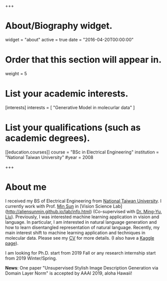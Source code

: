 +++
# About/Biography widget.
widget = "about"
active = true
date = "2016-04-20T00:00:00"

# Order that this section will appear in.
weight = 5

# List your academic interests.
[interests]
  interests = [
    "Generative Model in molecurlar data"
  ]

# List your qualifications (such as academic degrees).

[[education.courses]]
  course = "BSc in Electrical Engineering"
  institution = "National Taiwan University"
  #year = 2008
 
+++

# About me

I received my BS of Electrical Engineering from [National Taiwan University](http://www.ntu.edu.tw/english/). I currently work with Prof. [Min Sun](http://aliensunmin.github.io/) in [Vision Science Lab] (http://aliensunmin.github.io/lab/info.html) (Co-supervised with [Dr. Ming-Yu, Liu](https://scholar.google.com/citations?user=y-f-MZgAAAAJ&hl=en)). Previously, I was interested machine learning application in vision and language. In particular, I am interested in natural language generation and how to learn disentangled representation of natural language. Recently, my main interest shift to machine learning application and techniques in molecular data. Please see my [CV](https://drive.google.com/file/d/1tZ_z1apURHfzesbXyn411w9pl2i8gmbw/view?usp=sharing) for more details. (I also have a [Kaggle page](https://www.kaggle.com/kuanchen)). 

I am looking for Ph.D. start from 2019 Fall or any research internship start from 2019 Winter/Spring.

**News**: One paper "Unsupervised Stylish Image Description Generation via Domain Layer Norm" is accepted by AAAI 2019, aloha Hawaii!  
